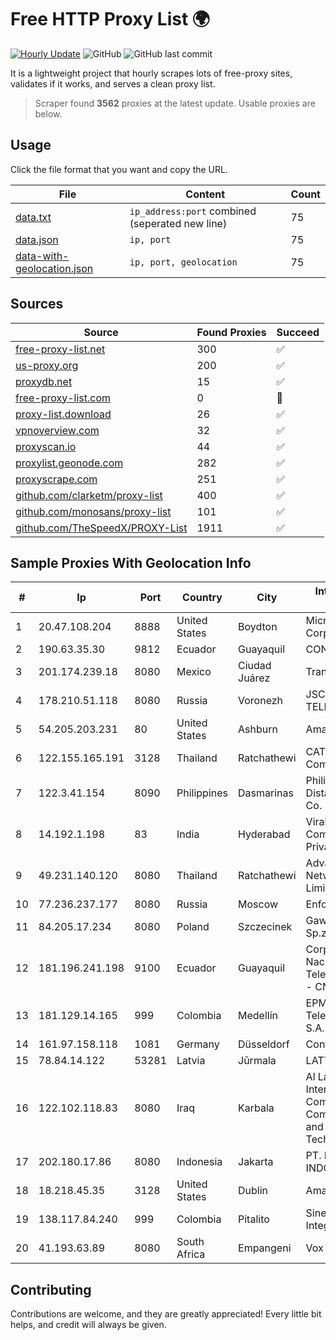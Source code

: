 
# Free HTTP Proxy List 🌍

[![Hourly Update](https://github.com/mertguvencli/http-proxy-list/actions/workflows/main.yml/badge.svg?branch=main)](https://github.com/mertguvencli/http-proxy-list/actions/workflows/main.yml)
![GitHub](https://img.shields.io/github/license/mertguvencli/http-proxy-list)
![GitHub last commit](https://img.shields.io/github/last-commit/mertguvencli/http-proxy-list)

It is a lightweight project that hourly scrapes lots of free-proxy sites, validates if it works, and serves a clean proxy list.


> Scraper found **3562** proxies at the latest update. Usable proxies are below.

## Usage

Click the file format that you want and copy the URL.


|File|Content|Count|
|----|-------|-----|
|[data.txt](https://raw.githubusercontent.com/mertguvencli/http-proxy-list/main/proxy-list/data.txt)|`ip_address:port` combined (seperated new line)|75|
|[data.json](https://raw.githubusercontent.com/mertguvencli/http-proxy-list/main/proxy-list/data.json)|`ip, port`|75|
|[data-with-geolocation.json](https://raw.githubusercontent.com/mertguvencli/http-proxy-list/main/proxy-list/data-with-geolocation.json)|`ip, port, geolocation`|75|

## Sources

|Source|Found Proxies|Succeed|
|------|-------------|-------|
|[free-proxy-list.net](https://free-proxy-list.net)|300|✅|
|[us-proxy.org](https://www.us-proxy.org)|200|✅|
|[proxydb.net](http://proxydb.net)|15|✅|
|[free-proxy-list.com](https://free-proxy-list.com/?page=&port=&type%5B%5D=http&type%5B%5D=https&up_time=0&search=Search)|0|🚫|
|[proxy-list.download](https://www.proxy-list.download/HTTP)|26|✅|
|[vpnoverview.com](https://vpnoverview.com/privacy/anonymous-browsing/free-proxy-servers)|32|✅|
|[proxyscan.io](https://www.proxyscan.io)|44|✅|
|[proxylist.geonode.com](https://proxylist.geonode.com/api/proxy-list?limit=300&page=1&sort_by=lastChecked&sort_type=desc&protocols=http,https)|282|✅|
|[proxyscrape.com](https://api.proxyscrape.com/v2/?request=displayproxies&protocol=http&timeout=10000&country=all&ssl=all&anonymity=all)|251|✅|
|[github.com/clarketm/proxy-list](https://raw.githubusercontent.com/clarketm/proxy-list/master/proxy-list-raw.txt)|400|✅|
|[github.com/monosans/proxy-list](https://raw.githubusercontent.com/monosans/proxy-list/main/proxies/http.txt)|101|✅|
|[github.com/TheSpeedX/PROXY-List](https://raw.githubusercontent.com/TheSpeedX/PROXY-List/master/http.txt)|1911|✅|


## Sample Proxies With Geolocation Info

|#|Ip|Port|Country|City|Internet Service Provider|
|-|--|----|-------|----|-------------------------|
|1|20.47.108.204|8888|United States|Boydton|Microsoft Corporation|
|2|190.63.35.30|9812|Ecuador|Guayaquil|CONECEL|
|3|201.174.239.18|8080|Mexico|Ciudad Juárez|Transtelco Inc|
|4|178.210.51.118|8080|Russia|Voronezh|JSC KVANT-TELEKOM|
|5|54.205.203.231|80|United States|Ashburn|Amazon.com, Inc.|
|6|122.155.165.191|3128|Thailand|Ratchathewi|CAT Telecom Public Company Limited|
|7|122.3.41.154|8090|Philippines|Dasmarinas|Philippine Long Distance Telephone Co.|
|8|14.192.1.198|83|India|Hyderabad|Viral Communications Private Limited|
|9|49.231.140.120|8080|Thailand|Ratchathewi|Advanced Wireless Network Company Limited|
|10|77.236.237.177|8080|Russia|Moscow|Enforta-MSK|
|11|84.205.17.234|8080|Poland|Szczecinek|Gawex Media Sp.zoo|
|12|181.196.241.198|9100|Ecuador|Guayaquil|Corporacion Nacional De Telecomunicaciones - CNT EP|
|13|181.129.14.165|999|Colombia|Medellín|EPM Telecomunicaciones S.A. E.S.P.|
|14|161.97.158.118|1081|Germany|Düsseldorf|Contabo GmbH|
|15|78.84.14.122|53281|Latvia|Jūrmala|LATTELEKOM|
|16|122.102.118.83|8080|Iraq|Karbala|Al Lawn Al Akhdar International Company for Communications and Information Tech|
|17|202.180.17.86|8080|Indonesia|Jakarta|PT. HIPERNET INDODATA|
|18|18.218.45.35|3128|United States|Dublin|Amazon.com, Inc.|
|19|138.117.84.240|999|Colombia|Pitalito|Sinergy Soluciones Integrales|
|20|41.193.63.89|8080|South Africa|Empangeni|Vox Telecom|



## Contributing

Contributions are welcome, and they are greatly appreciated! Every
little bit helps, and credit will always be given.

